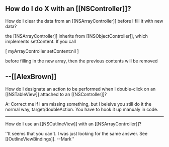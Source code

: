 How do I do X with an [[NSController]]?
----
How do I clear the data from an [[NSArrayController]] before I fill it with new data?

the [[NSArrayController]] inherits from [[NSObjectController]], which implements setContent.  If you call

[ myArrayController setContent:nil ]

before filling in the new array, then the previous contents will be removed

--[[AlexBrown]]
----
How do I designate an action to be performed when I double-click on an [[NSTableView]] attached to an [[NSController]]?

A: Correct me if I am missing something, but I beleive you still do it the normal way, target/doubleAction. You have to hook it up manualy in code.

----
How do I use an [[NSOutlineView]] with an [[NSArrayController]]?

''It seems that you can't.  I was just looking for the same answer.  See [[OutlineViewBindings]].  --Mark''